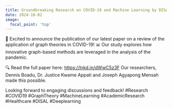 ```yaml
---
title: Groundbreaking Research on COVID-19 and Machine Learning by DISAL Scholars
date: 2024-10-02
image:
  focal_point: 'top'
---
```


🚀 Excited to announce the publication of our latest paper on a review of the application of graph theories in COVID-19! 📊 Our study explores how innovative graph-based methods are leveraged in the analysis of the pandemic.

<!--more-->

🔍 Read the full paper here: https://lnkd.in/dWwC5z3F
Our researchers, Dennis Boadu, Dr. Justice Kwame Appati and Joseph Agyapong Mensah made this possible.

Looking forward to engaging discussions and feedback!
#Research #COVID19 #GraphTheory #MachineLearning #AcademicResearch #Healthcare #DISAL #Deeplearning
